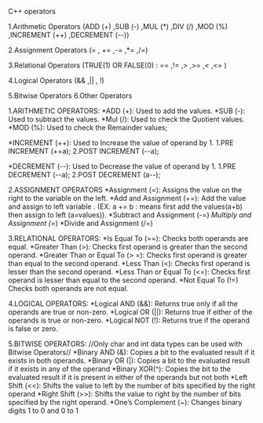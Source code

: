 C++ operators

1.Arithmetic Operators (ADD (+) ,SUB (-) ,MUL (*) ,DIV (/) ,MOD (%) ,INCREMENT (++) ,DECREMENT (--))

2.Assignment Operators (= , += ,-= ,*= ,/=)

3.Relational Operators (TRUE(1) OR FALSE(0) : == ,!= ,> ,>= ,< ,<= )

4.Logical Operators (&& ,|| , !)

5.Bitwise Operators
6.Other Operators

1.ARITHMETIC OPERATORS:
   *ADD (+): Used to add the values.
   *SUB (-): Used to subtract the values.
   *Mul (/): Used to check the Quotient values.
   *MOD (%): Used to check the Remainder values;

   *INCREMENT (++): Used to Increase the value of operand by 1.
     1.PRE INCREMENT (++a);
     2.POST INCREMENT (--a);

   *DECREMENT (--): Used to Decrease the value of operand by 1.
     1.PRE DECREMENT (--a);
     2.POST DECREMENT (a--); 


 2.ASSIGNMENT OPERATORS
    *Assignment	(=): Assigns the value on the right to the variable on the left.
    *Add and Assignment	(+=): Add the value and assign to left variable . (EX: a += b : means first add the values(a+b) then assign to left (a=values)).
    *Subtract and Assignment (-=)
    *Multiply and Assignment (*=)
    *Divide and Assignment (/=)


3.RELATIONAL OPERATORS:
*Is Equal To (==):	Checks both operands are equal.
*Greater Than (>):	Checks first operand is greater than the second operand.
*Greater Than or Equal To (> =): Checks first operand is greater than equal to the second operand.
*Less Than (<): Checks first operand is lesser than the second operand.
*Less Than or Equal To (<=): Checks first operand is lesser than equal to the second operand.
*Not Equal To (!=) Checks both operands are not equal.


4.LOGICAL OPERATORS:
*Logical AND (&&): Returns true only if all the operands are true or non-zero.
*Logical OR	(||): Returns true if either of the operands is true or non-zero.
*Logical NOT (!): Returns true if the operand is false or zero.


5.BITWISE OPERATORS:  //Only char and int data types can be used with Bitwise Operators//
*Binary AND	(&): Copies a bit to the evaluated result if it exists in both operands.
*Binary OR	(|): Copies a bit to the evaluated result if it exists in any of the operand
*Binary XOR(^):	Copies the bit to the evaluated result if it is present in either of the operands but not both
*Left Shift	(<<): Shifts the value to left by the number of bits specified by the right operand
*Right Shift (>>): Shifts the value to right by the number of bits specified by the right operand.
*One’s Complement (~): Changes binary digits 1 to 0 and 0 to 1
